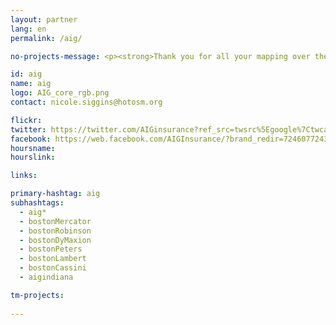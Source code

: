 ```yaml
---
layout: partner
lang: en
permalink: /aig/

no-projects-message: <p><strong>Thank you for all your mapping over the past years on the HOT Tasking Manager!<br> Mappers like you have helped shape how the world’s most vulnerable communities receive critical relief following disasters big and small.</p><br> <p><strong>Please head over to <a href="https://tasks.hotosm.org/partners/aig/stats/mapswipe">AIG's new partnership page</a> to continue your mapping journey using <a href="https://web.mapswipe.org/" target="_blank">MapSwipe4Web</a>.</strong></p><br><p> <strong>Join the AIG group from your <a href="https://web.mapswipe.org/#/en/profile" target="_blank">profile page</a> (you must be logged in first!) on MapSwipe to have your contributions counted on the new page.</strong></p><br><p><strong>Happy MapSwiping!</strong></p>

id: aig
name: aig
logo: AIG_core_rgb.png
contact: nicole.siggins@hotosm.org

flickr: 
twitter: https://twitter.com/AIGinsurance?ref_src=twsrc%5Egoogle%7Ctwcamp%5Eserp%7Ctwgr%5Eauthor
facebook: https://web.facebook.com/AIGInsurance/?brand_redir=724607724392388
hoursname:
hourslink:

links:

primary-hashtag: aig
subhashtags:
  - aig*
  - bostonMercator
  - bostonRobinson
  - bostonDyMaxion
  - bostonPeters
  - bostonLambert
  - bostonCassini
  - aigindiana

tm-projects:
    
---
```

